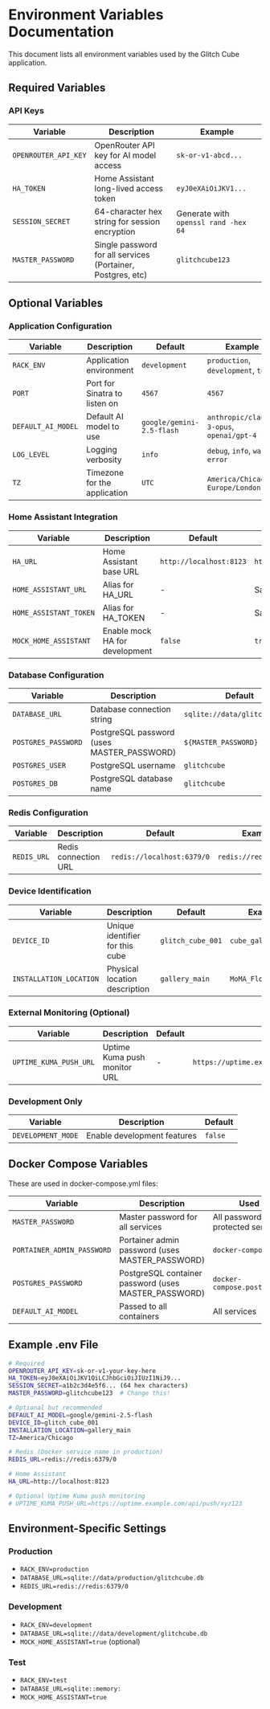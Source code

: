 # Environment Variables Documentation

This document lists all environment variables used by the Glitch Cube application.

## Required Variables

### API Keys

| Variable | Description | Example |
|----------|-------------|---------|
| `OPENROUTER_API_KEY` | OpenRouter API key for AI model access | `sk-or-v1-abcd...` |
| `HA_TOKEN` | Home Assistant long-lived access token | `eyJ0eXAiOiJKV1...` |
| `SESSION_SECRET` | 64-character hex string for session encryption | Generate with `openssl rand -hex 64` |
| `MASTER_PASSWORD` | Single password for all services (Portainer, Postgres, etc) | `glitchcube123` |

## Optional Variables

### Application Configuration

| Variable | Description | Default | Example |
|----------|-------------|---------|---------|
| `RACK_ENV` | Application environment | `development` | `production`, `development`, `test` |
| `PORT` | Port for Sinatra to listen on | `4567` | `4567` |
| `DEFAULT_AI_MODEL` | Default AI model to use | `google/gemini-2.5-flash` | `anthropic/claude-3-opus`, `openai/gpt-4` |
| `LOG_LEVEL` | Logging verbosity | `info` | `debug`, `info`, `warn`, `error` |
| `TZ` | Timezone for the application | `UTC` | `America/Chicago`, `Europe/London` |

### Home Assistant Integration

| Variable | Description | Default | Example |
|----------|-------------|---------|---------|
| `HA_URL` | Home Assistant base URL | `http://localhost:8123` | `http://homeassistant.local:8123` |
| `HOME_ASSISTANT_URL` | Alias for HA_URL | - | Same as HA_URL |
| `HOME_ASSISTANT_TOKEN` | Alias for HA_TOKEN | - | Same as HA_TOKEN |
| `MOCK_HOME_ASSISTANT` | Enable mock HA for development | `false` | `true` |

### Database Configuration

| Variable | Description | Default | Example |
|----------|-------------|---------|---------|
| `DATABASE_URL` | Database connection string | `sqlite://data/glitchcube.db` | `postgres://user:pass@host/db` |
| `POSTGRES_PASSWORD` | PostgreSQL password (uses MASTER_PASSWORD) | `${MASTER_PASSWORD}` | - |
| `POSTGRES_USER` | PostgreSQL username | `glitchcube` | `glitchcube` |
| `POSTGRES_DB` | PostgreSQL database name | `glitchcube` | `glitchcube_production` |

### Redis Configuration

| Variable | Description | Default | Example |
|----------|-------------|---------|---------|
| `REDIS_URL` | Redis connection URL | `redis://localhost:6379/0` | `redis://redis:6379/0` |

### Device Identification

| Variable | Description | Default | Example |
|----------|-------------|---------|---------|
| `DEVICE_ID` | Unique identifier for this cube | `glitch_cube_001` | `cube_gallery_west` |
| `INSTALLATION_LOCATION` | Physical location description | `gallery_main` | `MoMA_Floor_2` |

### External Monitoring (Optional)

| Variable | Description | Default | Example |
|----------|-------------|---------|---------|
| `UPTIME_KUMA_PUSH_URL` | Uptime Kuma push monitor URL | - | `https://uptime.example.com/api/push/xyz123` |

### Development Only

| Variable | Description | Default |
|----------|-------------|---------|
| `DEVELOPMENT_MODE` | Enable development features | `false` |

## Docker Compose Variables

These are used in docker-compose.yml files:

| Variable | Description | Used In |
|----------|-------------|---------|
| `MASTER_PASSWORD` | Master password for all services | All password-protected services |
| `PORTAINER_ADMIN_PASSWORD` | Portainer admin password (uses MASTER_PASSWORD) | `docker-compose.yml` |
| `POSTGRES_PASSWORD` | PostgreSQL container password (uses MASTER_PASSWORD) | `docker-compose.postgres.yml` |
| `DEFAULT_AI_MODEL` | Passed to all containers | All services |

## Example .env File

```bash
# Required
OPENROUTER_API_KEY=sk-or-v1-your-key-here
HA_TOKEN=eyJ0eXAiOiJKV1QiLCJhbGciOiJIUzI1NiJ9...
SESSION_SECRET=a1b2c3d4e5f6... (64 hex characters)
MASTER_PASSWORD=glitchcube123  # Change this!

# Optional but recommended
DEFAULT_AI_MODEL=google/gemini-2.5-flash
DEVICE_ID=glitch_cube_001
INSTALLATION_LOCATION=gallery_main
TZ=America/Chicago

# Redis (Docker service name in production)
REDIS_URL=redis://redis:6379/0

# Home Assistant
HA_URL=http://localhost:8123

# Optional Uptime Kuma push monitoring
# UPTIME_KUMA_PUSH_URL=https://uptime.example.com/api/push/xyz123
```

## Environment-Specific Settings

### Production
- `RACK_ENV=production`
- `DATABASE_URL=sqlite://data/production/glitchcube.db`
- `REDIS_URL=redis://redis:6379/0`

### Development
- `RACK_ENV=development`
- `DATABASE_URL=sqlite://data/development/glitchcube.db`
- `MOCK_HOME_ASSISTANT=true` (optional)

### Test
- `RACK_ENV=test`
- `DATABASE_URL=sqlite::memory:`
- `MOCK_HOME_ASSISTANT=true`